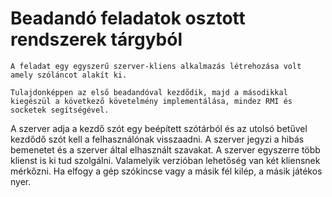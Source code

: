 ﻿# Beadandó feladatok osztott rendszerek tárgyból
	
	A feladat egy egyszerű szerver-kliens alkalmazás létrehozása volt amely szóláncot alakít ki.
	
	Tulajdonképpen az első beadandóval kezdődik, majd a másodikkal kiegészül a következő követelmény implementálása, mindez RMI és socketek segítségével.
A szerver adja a kezdő szót egy beépített szótárból és az utolsó betűvel kezdődő szót kell a felhasználónak visszaadni. A szerver jegyzi a hibás bemenetet és a szerver által elhasznált szavakat. A szerver egyszerre több klienst is ki tud szolgálni. Valamelyik verzióban lehetőség van két kliensnek mérkőzni. Ha elfogy a gép szókincse vagy a másik fél kilép, a másik játékos nyer.